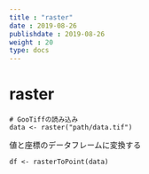 ```yaml
---
title : "raster"
date : 2019-08-26
publishdate : 2019-08-26
weight : 20
type: docs
---
```




# raster 


```{r}
# GooTiffの読み込み
data <- raster("path/data.tif")
```

値と座標のデータフレームに変換する

```
df <- rasterToPoint(data)
```
